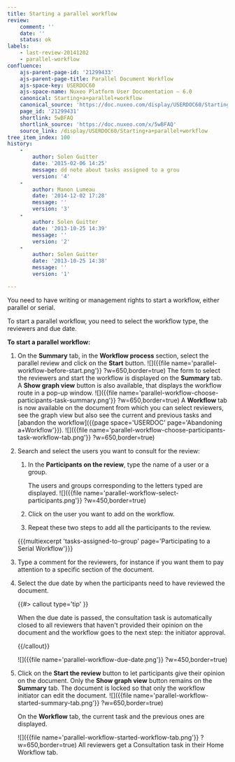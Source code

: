 ```yaml
---
title: Starting a parallel workflow
review:
    comment: ''
    date: ''
    status: ok
labels:
    - last-review-20141202
    - parallel-workflow
confluence:
    ajs-parent-page-id: '21299433'
    ajs-parent-page-title: Parallel Document Workflow
    ajs-space-key: USERDOC60
    ajs-space-name: Nuxeo Platform User Documentation — 6.0
    canonical: Starting+a+parallel+workflow
    canonical_source: 'https://doc.nuxeo.com/display/USERDOC60/Starting+a+parallel+workflow'
    page_id: '21299431'
    shortlink: 5wBFAQ
    shortlink_source: 'https://doc.nuxeo.com/x/5wBFAQ'
    source_link: /display/USERDOC60/Starting+a+parallel+workflow
tree_item_index: 100
history:
    -
        author: Solen Guitter
        date: '2015-02-06 14:25'
        message: dd note about tasks assigned to a grou
        version: '4'
    -
        author: Manon Lumeau
        date: '2014-12-02 17:28'
        message: ''
        version: '3'
    -
        author: Solen Guitter
        date: '2013-10-25 14:39'
        message: ''
        version: '2'
    -
        author: Solen Guitter
        date: '2013-10-25 14:38'
        message: ''
        version: '1'

---
```

You need to have writing or management rights to start a workflow, either parallel or serial.

To start a parallel workflow, you need to select the workflow type, the reviewers and due date.

**To start a parallel workflow:**

1.  On the **Summary** tab, in the **Workflow process** section, select the parallel review and click on the **Start** button.
    ![]({{file name='parallel-workflow-before-start.png'}} ?w=650,border=true)
    The form to select the reviewers and start the workflow is displayed on the **Summary** tab. A **Show graph view** button is also available, that displays the workflow route in a pop-up window.
    ![]({{file name='parallel-workflow-choose-participants-task-summary.png'}} ?w=650,border=true)
    A **Workflow** tab is now available on the document from which you can select reviewers, see the graph view but also see the current and previous tasks and [abandon the workflow]({{page space='USERDOC' page='Abandoning a+Workflow'}}).
    ![]({{file name='parallel-workflow-choose-participants-task-workflow-tab.png'}} ?w=650,border=true)
2.  Search and select the users you want to consult for the review:
    1.  In the **Participants on the review**, type the name of a user or a group.

        The users and groups corresponding to the letters typed are displayed.
        ![]({{file name='parallel-workflow-select-participants.png'}} ?w=450,border=true)

    2.  Click on the user you want to add on the workflow.

    3.  Repeat these two steps to add all the participants to the review.

    {{{multiexcerpt 'tasks-assigned-to-group' page='Participating to a Serial Workflow'}}}

3.  Type a comment for the reviewers, for instance if you want them to pay attention to a specific section of the document.
4.  Select the due date by when the participants need to have reviewed the document.

    {{#> callout type='tip' }}

    When the due date is passed, the consultation task is automatically closed to all reviewers that haven't provided their opinion on the document and the workflow goes to the next step: the initiator approval.

    {{/callout}}

    ![]({{file name='parallel-workflow-due-date.png'}} ?w=450,border=true)

5.  Click on the **Start the review** button to let participants give their opinion on the document.
    Only the **Show graph view** button remains on the **Summary** tab. The document is locked so that only the workflow initiator can edit the document.
    ![]({{file name='parallel-workflow-started-summary-tab.png'}} ?w=650,border=true)

    On the **Workflow** tab, the current task and the previous ones are displayed.

    ![]({{file name='parallel-workflow-started-workflow-tab.png'}} ?w=650,border=true)
    All reviewers get a Consultation task in their Home Workflow tab.
